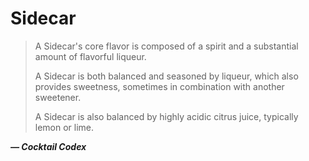 # Sidecar

> A Sidecar's core flavor is composed of a spirit and a substantial amount of
> flavorful liqueur.
>
> A Sidecar is both balanced and seasoned by liqueur, which also provides
> sweetness, sometimes in combination with another sweetener.
> 
> A Sidecar is also balanced by highly acidic citrus juice, typically lemon or
> lime.

***— Cocktail Codex***
